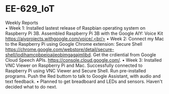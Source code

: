# EE-629_IoT
Weekly Reports<br/>
• Week 1: Installed lastest release of Raspbian operating system on Raspberry Pi 3B. Assembled Raspberry Pi 3B with the Google AIY: Voice Kit https://aiyprojects.withgoogle.com/voice/.<br/>
• Week 2: Connect my Mac to the Raspberry Pi using Google Chrome extension: Secure Shell https://chrome.google.com/webstore/detail/secure-shell/iodihamcpbpeioajjeobimgagajmlibd. Get the crdiential from Google Cloud Speech APIs. https://console.cloud.google.com/.
• Week 3: Installed VNC Viewer on Raspberry Pi and Mac. Successfully connected to Raspberry Pi using VNC Viewer and Secure Shell. Run pre-installed programs. Push the Red buttom to talk to Google Assistant, with audio and text feedback.
• Planned to get breadboard and LEDs and sensors. Haven't decided what to do next.
